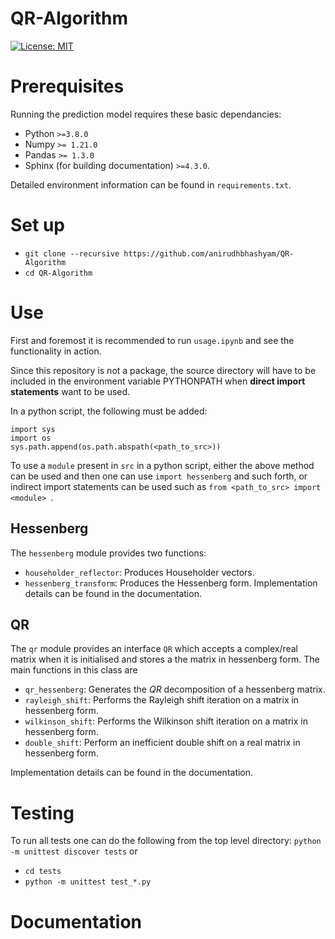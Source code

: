 # QR-Algorithm

[![License: MIT](https://img.shields.io/badge/License-MIT-yellow.svg)](https://opensource.org/licenses/MIT)

# Prerequisites
Running the prediction model requires these basic dependancies:

* Python `>=3.8.0`
* Numpy `>= 1.21.0`
* Pandas `>= 1.3.0`
* Sphinx (for building documentation) `>=4.3.0`.

Detailed environment information can be found in `requirements.txt`.

# Set up
* `git clone --recursive https://github.com/anirudhbhashyam/QR-Algorithm`
* `cd QR-Algorithm`

# Use
First and foremost it is recommended to run `usage.ipynb` and see the functionality in action.

Since this repository is not a package, the source directory will have to be included in the environment variable PYTHONPATH when **direct import statements** want to be used. 

In a python script, the following must be added:
```
import sys
import os
sys.path.append(os.path.abspath(<path_to_src>))
```

To use a `module` present in `src` in a python script, either the above method can be used and then one can use `import hessenberg` and such forth, or indirect import statements can be used such as `from <path_to_src> import <module> `.

## Hessenberg
The `hessenberg` module provides two functions:
* `householder_reflector`: Produces Householder vectors.
* `hessenberg_transform`: Produces the Hessenberg form.
Implementation details can be found in the documentation. 

## QR
The `qr` module provides an interface `QR` which accepts a complex/real matrix when it is initialised and stores a the matrix in hessenberg form. The main functions in this class are 
* `qr_hessenberg`: Generates the $QR$ decomposition of a hessenberg matrix. 
* `rayleigh_shift`: Performs the Rayleigh shift iteration on a matrix in hessenberg form.
* `wilkinson_shift`: Performs the Wilkinson shift iteration on a matrix in hessenberg form.
* `double_shift`: Perform an inefficient double shift on a real matrix in hessenberg form.

Implementation details can be found in the documentation. 

# Testing
To run all tests one can do the following from the top level directory:
`python -m unittest discover tests`
or
* `cd tests`
* `python -m unittest test_*.py`

# Documentation 
